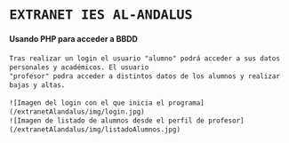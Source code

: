 # `EXTRANET IES AL-ANDALUS`   
#### Usando PHP para acceder a BBDD  

    Tras realizar un login el usuario "alumno" podrá acceder a sus datos personales y académicos. El usuario  
    "profesor" podra acceder a distintos datos de los alumnos y realizar bajas y altas.   

    ![Imagen del login con el que inicia el programa](/extranetAlandalus/img/login.jpg)
    ![Imagen de listado de alumnos desde el perfil de profesor](/extranetAlandalus/img/listadoAlumnos.jpg)
